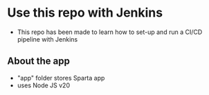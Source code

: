 # Use this repo with Jenkins
* This repo has been made to learn how to set-up and run a CI/CD pipeline with Jenkins
## About the app
- "app" folder stores Sparta app
- uses Node JS v20

